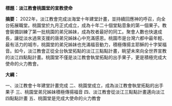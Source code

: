 **標題：淡江教會桃園堂的宣教使命**

**摘要：**
2022年，淡江教會完成淡海堂十年建堂計畫，並持續回應神的呼召，向全台拓展職堂。桃園堂於九月正式成立，成為十年二十個堂點意象的第一個果子。教會裝備訓練了第一批桃園的弟兄姊妹，成為牧者最好的同工。聚會人數也快速成長，讓從淡水過來支援的唐弟兄姊妹心中充滿感恩。桃園市是台灣六都中最年輕、最有活力的城市，桃園堂的弟兄姊妹也充滿福音動力，積極傳揚主耶穌的十字架福音。如今，淡江教會正從全台執堂拓點的淡江三點點計畫，眺望未來向全世界宣教的淡江四點點計畫。桃園堂不僅是淡江教會執堂拓點的出手果子，更是積極完成大使命的火力教會。

**大綱：**

一、淡江教會十年建堂計畫完成
二、桃園堂成立，成為淡江教會執堂拓點的出手果子
三、桃園堂弟兄姊妹積極傳揚福音
四、淡江教會從淡江三點點計畫邁向淡江四點點計畫
五、桃園堂是完成大使命的火力教會